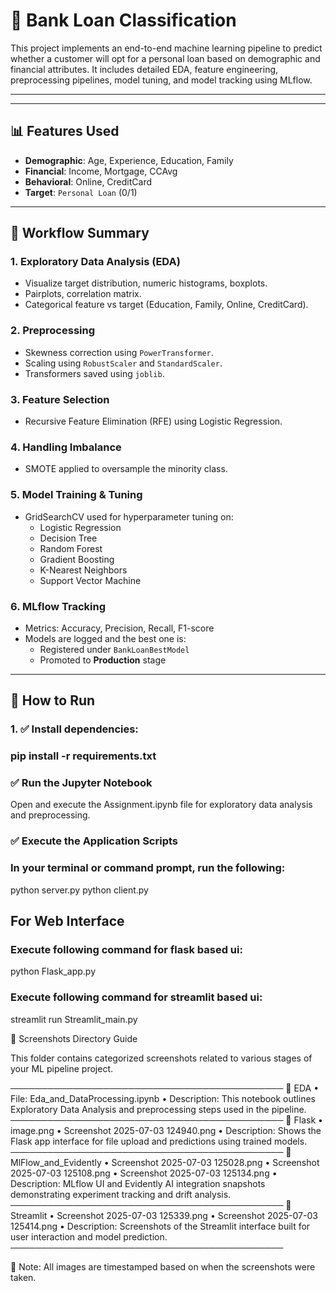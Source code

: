 # 🏦 Bank Loan Classification

This project implements an end-to-end machine learning pipeline to predict whether a customer will opt for a personal loan based on demographic and financial attributes. It includes detailed EDA, feature engineering, preprocessing pipelines, model tuning, and model tracking using MLflow.

---

---

## 📊 Features Used

- **Demographic**: Age, Experience, Education, Family
- **Financial**: Income, Mortgage, CCAvg
- **Behavioral**: Online, CreditCard
- **Target**: `Personal Loan` (0/1)

---

## 🧪 Workflow Summary

### 1. **Exploratory Data Analysis (EDA)**
- Visualize target distribution, numeric histograms, boxplots.
- Pairplots, correlation matrix.
- Categorical feature vs target (Education, Family, Online, CreditCard).

### 2. **Preprocessing**
- Skewness correction using `PowerTransformer`.
- Scaling using `RobustScaler` and `StandardScaler`.
- Transformers saved using `joblib`.

### 3. **Feature Selection**
- Recursive Feature Elimination (RFE) using Logistic Regression.

### 4. **Handling Imbalance**
- SMOTE applied to oversample the minority class.

### 5. **Model Training & Tuning**
- GridSearchCV used for hyperparameter tuning on:
  - Logistic Regression
  - Decision Tree
  - Random Forest
  - Gradient Boosting
  - K-Nearest Neighbors
  - Support Vector Machine

### 6. **MLflow Tracking**
- Metrics: Accuracy, Precision, Recall, F1-score
- Models are logged and the best one is:
  - Registered under `BankLoanBestModel`
  - Promoted to **Production** stage

---

## 🚀 How to Run

### 1. ✅ Install dependencies:
### pip install -r requirements.txt

### ✅ Run the Jupyter Notebook
Open and execute the Assignment.ipynb file for exploratory data analysis and preprocessing.

### ✅ Execute the Application Scripts
### In your terminal or command prompt, run the following:

python server.py
python client.py


## For Web Interface
### Execute following command for flask based ui:
python Flask_app.py

### Execute following command for streamlit based ui:
streamlit run Streamlit_main.py



📁 Screenshots Directory Guide

This folder contains categorized screenshots related to various stages of your ML pipeline project.

────────────────────────────────────────────
📂 EDA
  • File: Eda_and_DataProcessing.ipynb
  • Description: This notebook outlines Exploratory Data Analysis and preprocessing steps used in the pipeline.
────────────────────────────────────────────
📂 Flask
  • image.png
  • Screenshot 2025-07-03 124940.png
  • Description: Shows the Flask app interface for file upload and predictions using trained models.
────────────────────────────────────────────
📂 MlFlow_and_Evidently
  • Screenshot 2025-07-03 125028.png
  • Screenshot 2025-07-03 125108.png
  • Screenshot 2025-07-03 125134.png
  • Description: MLflow UI and Evidently AI integration snapshots demonstrating experiment tracking and drift analysis.
────────────────────────────────────────────
📂 Streamlit
  • Screenshot 2025-07-03 125339.png
  • Screenshot 2025-07-03 125414.png
  • Description: Screenshots of the Streamlit interface built for user interaction and model prediction.
────────────────────────────────────────────

📝 Note: All images are timestamped based on when the screenshots were taken.

